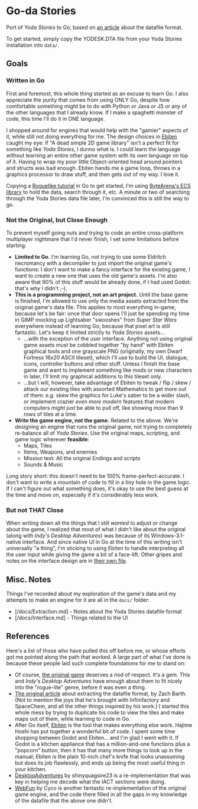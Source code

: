 # Go-da Stories

Port of *Yoda Stories* to Go, based on [an article](https://www.gamedeveloper.com/programming/reverse-engineering-the-binary-data-format-for-star-wars-yoda-stories) about the datafile format.

To get started, simply copy the YODESK.DTA file from your Yoda Stories installation into `data/`.

## Goals

### Written in Go
First and foremost, this whole thing started as an excuse to learn Go. I also appreciate the purity that comes from using ONLY Go, despite how comfortable something might be to do with Python or Java or JS or any of the other languages that I already know. If I make a spaghetti monster of code, this time I'll do it in ONE language.

I shopped around for engines that would help with the "gamier" aspects of it, while still not doing everything for me. The design choices in [Ebiten](https://ebiten.org/) caught my eye: if "A dead simple 2D game library" isn't a perfect fit for something like *Yoda Stories*, I dunno what is. I could learn the language without learning an entire other game system with its *own* language on top of it. Having to wrap my poor little Object-oriented head around pointers and structs was bad enough. Ebiten hands me a game loop, throws in a graphics processor to draw stuff, and then gets out of my way. I love it.

Copying a [Roguelike tutorial](https://www.fatoldyeti.com/categories/roguelike-tutorial/) in Go to get started, I'm using [ByteArena's ECS library](https://github.com/bytearena/ecs) to hold the data, search through it, etc. A minute or two of searching through the Yoda Stories data file later, I'm convinced this is still the way to go.

### Not the Original, but Close Enough
To prevent myself going nuts and trying to code an entire cross-platform multiplayer nightmare that I'd never finish, I set some limitations before starting:

* **Limited to Go.** I'm learning Go, not trying to use some Eldritch necromancy with a decompiler to just import the original game's functions: I don't want to make a fancy interface for the existing game, I want to create a new one that uses the old game's assets. I'm also aware that 90% of this stuff would be already done, if I had used Godot: that's why I didn't ;-).
* **This is a programming project, not an art project.** Until the base game is finished, I'm allowed to use only the media assets extracted from the original game's data file. This applies to most everything in-game, because let's be fair: once that door opens I'll just be spending my time in GIMP mocking up Lightsaber "swooshes" from *Super Star Wars* everywhere instead of learning Go, because that pixel art is still fantastic. Let's keep it limited strictly to *Yoda Stories* assets...
    * ...with the exception of the user interface. Anything not using original game assets must be cobbled together "by hand" with Ebiten graphical tools and one grayscale PNG (originally, my own Dwarf Fortress 16x20 ASCII tileset), which I'll use to build the UI, dialogue, icons, controller buttons and other stuff. Unless I finish the base game and want to implement something like mods or new characters in later, I'll limit my graphical additions to this tileset only.
    * ...but I will, however, take advantage of Ebiten to tweak / flip / skew / attack our existing tiles with assorted Mathematics to get more out of them: *e.g.* skew the graphics for Luke's saber to be a wider slash, or implement crazier *even more modern* features that modern computers *might just* be able to pull off, like showing *more* than 9 rows of tiles at a time.
* **Write the game engine, not the game.** Related to the above. We're designing an engine that runs the original game, not trying to completely re-balance all of *Yoda Stories*. Use the original maps, scripting, and game logic wherever **feasible**:
    * Maps, Tiles
    * Items, Weapons, and enemies
    * Mission text: All the original Endings and scripts
    * Sounds & Music

Long story short: this doesn't need to be 100% frame-perfect-accurate. I don't want to write a mountain of code to fill in a tiny hole in the game logic. If I can't figure out what something does, it's okay to use the best guess at the time and move on, especially if it's considerably less work.

### But not THAT Close
When writing down all the things that I still *wanted* to adjust or change about the game, I realized that most of what I didn't like about the original (along with *Indy's Desktop Adventures*) was because of its Windows-3.1-native interface. And since native UI in Go at the time of this writing isn't universally "a thing", I'm sticking to using Ebiten to handle interpreting all the user input while giving the game a bit of a face-lift. Other gripes and notes on the interface design are in [their own file](/docs/Interface.md).

## Misc. Notes
Things I've recorded about my exploration of the game's data and my attempts to make an engine for it are all in the `docs/` folder:

* [/docs/Extraction.md] - Notes about the Yoda Stories datafile format
* [/docs/Interface.md] - Things related to the UI

## References
Here's a list of those who have pulled this off before me, or whose efforts got me pointed along the path that worked. A large part of what I've done is because these people laid such complete foundations for me to stand on:

* Of course, [the original game](https://en.wikipedia.org/wiki/Star_Wars:_Yoda_Stories) deserves a nod of respect. It's a gem. This and *Indy's Desktop Adventures* have enough about them to fit nicely into the "rogue-lite" genre, before it was even a thing.
* [The original article](https://www.gamedeveloper.com/programming/reverse-engineering-the-binary-data-format-for-star-wars-yoda-stories) about extracting the datafile format, by Zach Barth. (Not to mention the joys that he's brought with Infinifactory and SpaceChem, and all the other things inspired by his work.) I started this whole mess by trying to duplicate his code to view the tiles and make maps out of them, while learning to code in Go.
* After Go itself, [Ebiten](https://ebiten.org/) is the tool that makes everything else work. Hajime Hoshi has put together a wonderful bit of code. I spent some time shopping between Godot and Ebiten... and I'm glad I went with it. If Godot is a kitchen appliance that has a million-and-one functions plus a "popcorn" button, then it has that many more things to look up in the manual; Ebiten is the plain 10-inch chef's knife that looks unassuming but does its job flawlessly, and ends up being the most useful thing in your kitchen.
* [DesktopAdventures](https://github.com/shinyquagsire23/DesktopAdventures/blob/master/scrdoc.txt) by shinyquagsire23 is a re-implementation that was key in helping me decode what the IACT sections were doing.
* [WebFun](https://github.com/cyco/WebFun) by Cyco is another fantastic re-implementation of the original game engine, and the code there filled in all the gaps in my knowledge of the datafile that the above one didn't.
